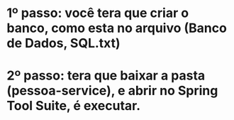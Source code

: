 
# 1º passo: você tera que criar o banco, como esta no arquivo (Banco de Dados, SQL.txt)

# 2º passo: tera que baixar a pasta (pessoa-service), e abrir no Spring Tool Suite, é executar.

